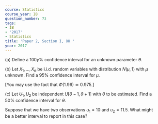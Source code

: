 ```yaml
---
course: Statistics
course_year: IB
question_number: 73
tags:
- IB
- '2017'
- Statistics
title: 'Paper 2, Section I, 8H '
year: 2017
---
```




(a) Define a $100 \gamma \%$ confidence interval for an unknown parameter $\theta$.

(b) Let $X_{1}, \ldots, X_{n}$ be i.i.d. random variables with distribution $N(\mu, 1)$ with $\mu$ unknown. Find a $95 \%$ confidence interval for $\mu$.

[You may use the fact that $\Phi(1.96) \simeq 0.975 .]$

(c) Let $U_{1}, U_{2}$ be independent $U[\theta-1, \theta+1]$ with $\theta$ to be estimated. Find a $50 \%$ confidence interval for $\theta$.

Suppose that we have two observations $u_{1}=10$ and $u_{2}=11.5$. What might be a better interval to report in this case?